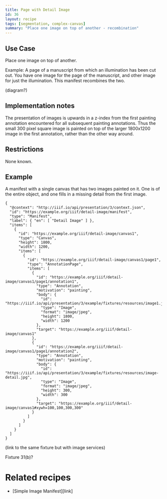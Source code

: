 ```yaml
---
title: Page with Detail Image
id: 36
layout: recipe
tags: [segmentation, complex-canvas]
summary: "Place one image on top of another - recombination"
---
```



## Use Case

Place one image on top of another.

Example: A page of a manuscript from which an illumination has been cut out. You have one image for the page of the manuscript, and other image for just the illumination. This manifest recombines the two.

(diagram?)

## Implementation notes

The presentation of images is upwards in a z-index from the first painting annotation encountered for all subsequent painting annotations. Thus the small 300 pixel square image is painted on top of the larger 1800x1200 image in the first annotation, rather than the other way around.

## Restrictions

None known.

## Example

A manifest with a single canvas that has two images painted on it. One is of the entire object, and one fills in a missing detail from the first image.

```jsonld
{
  "@context": "http://iiif.io/api/presentation/3/context.json",
  "id": "https://example.org/iiif/detail-image/manifest",
  "type": "Manifest",
  "label": { "en": [ "Detail Image" ] },
  "items": [
    {
      "id": "https://example.org/iiif/detail-image/canvas1",
      "type": "Canvas",
      "height": 1800,
      "width": 1200,
      "items": [
        {
          "id": "https://example.org/iiif/detail-image/canvas1/page1",
          "type": "AnnotationPage",
          "items": [
            {
              "id": "https://example.org/iiif/detail-image/canvas1/page1/annotation1",
              "type": "Annotation",
              "motivation": "painting",
              "body": {
                "id": "https://iiif.io/api/presentation/3/example/fixtures/resources/image1.jpg",
                "type": "Image",
                "format": "image/jpeg",
                "height": 1800,
                "width": 1200
              },
              "target": "https://example.org/iiif/detail-image/canvas1"
            },
            {
              "id": "https://example.org/iiif/detail-image/canvas1/page1/annotation2",
              "type": "Annotation",
              "motivation": "painting",
              "body": {
                "id": "https://iiif.io/api/presentation/3/example/fixtures/resources/image-detail.jpg",
                "type": "Image",
                "format": "image/jpeg",
                "height": 300,
                "width": 300
              },
              "target": "https://example.org/iiif/detail-image/canvas1#xywh=100,100,300,300"
            }            
          ]
        }
      ]
    }    
  ]
}
```

(link to the same fixture but with image services)

Fixture 31(b)?

# Related recipes

* [Simple Image Manifest][link]


